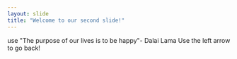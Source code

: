 ```yaml
---
layout: slide
title: "Welcome to our second slide!"
---
```

use
"The purpose of our lives is to be happy"- Dalai Lama
Use the left arrow to go back!
